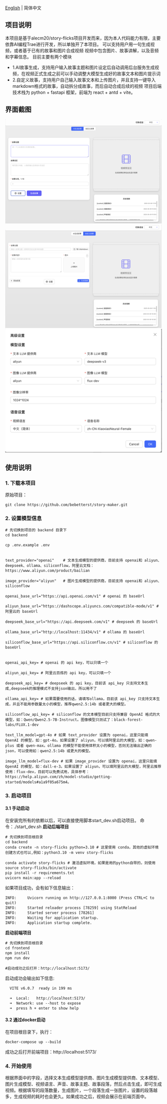 [English](./README.md) | 简体中文


## 项目说明

本项目是基于alecm20/story-flicks项目开发而来，因为本人代码能力有限，主要依靠AI编程Trae进行开发，所以单独开了本项目。
可以支持用户用一句生成视频，或者基于已有的故事和图片合成视频
视频中包含图片、故事讲解，以及音频和字幕信息。
目前主要有两个模块
- 1.AI故事生成，支持用户输入故事主题和图片设定后自动调用后台服务生成视频，在视频正式生成之前可以手动调整大模型生成好的故事文本和图片提示词
- 2.自定义故事，支持用户自己输入故事文本和上传图片，并且支持一键导入markdown格式的故事，自动拆分成故事，而后自动合成后续的视频
项目后端技术栈为 python + fastapi 框架，前端为 react + antd + vite。


## 界面截图

![](backend/examples/screenshot/usage1.png)
![](backend/examples/screenshot/usage2.png)
![](backend/examples/screenshot/settings.png)


## 使用说明

### 1. 下载本项目
原始项目：
```
git clone https://github.com/bebetterst/story-maker.git
```

### 2. 设置模型信息

```
# 先切换到项目的 backend 目录下
cd backend

cp .env.example .env


text_provider="openai"    # 文本生成模型的提供商，目前支持 openai和 aliyun、deepseek、ollama、siliconflow，阿里云文档：https://www.aliyun.com/product/bailian

image_provider="aliyun"   # 图片生成模型的提供商，目前支持 openai和 aliyun、siliconflow

openai_base_url="https://api.openai.com/v1" # openai 的 baseUrl

aliyun_base_url="https://dashscope.aliyuncs.com/compatible-mode/v1" # 阿里云的 baseUrl

deepseek_base_url="https://api.deepseek.com/v1" # deepseek 的 baseUrl

ollama_base_url="http://localhost:11434/v1" # ollama 的 baseUrl

siliconflow_base_url="https://api.siliconflow.cn/v1" # siliconflow 的 baseUrl


openai_api_key= # openai 的 api key，可以只填一个

aliyun_api_key= # 阿里云百炼的 api key，可以只填一个

deepseek_api_key= # deepseek 的 api key，目前该 api_key 只支持文本生成,deepseek的推理模式不支持json输出，所以用不了

ollama_api_key= # 如果需要使用的话，请填写ollama，目前该 api_key 只支持文本生成，并且不能用参数量太小的模型，推荐qwen2.5:14b 或者更大的模型。

siliconflow_api_key= # siliconflow 的文本模型目前只支持兼容 OpenAI 格式的大模型，如：Qwen/Qwen2.5-7B-Instruct。图像模型只测试了：black-forest-labs/FLUX.1-dev

text_llm_model=gpt-4o # 如果 text_provider 设置为 openai，这里只能填 OpenAI 的模型，如：gpt-4o。如果设置了 aliyun，可以填阿里云的大模型，如：qwen-plus 或者 qwen-max。ollama 的模型不能使用体积太小的模型，否则无法输出正确的 json，可以使用如：qwen2.5:14b 或更大的模型。

image_llm_model=flux-dev # 如果 image_provider 设置为 openai，这里只能填 OpenAI 的模型，如：dall-e-3。如果设置了 aliyun，可以填阿里云的大模型，阿里云推荐使用：flux-dev，目前可以免费试用，具体参考：https://help.aliyun.com/zh/model-studio/getting-started/models#a1a9f05a675m4。

```

### 3. 启动项目

#### 3.1 手动启动

在安装完所有的依赖以后，可以直接使用脚本start_dev.sh启动项目。
命令：./start_dev.sh
**启动后端项目**

```
# 先切换到项目根目录
cd backend
conda create -n story-flicks python=3.10 # 这里使用 conda，其他的虚拟环境创建方式也可以,例如：python3.10 -m venv story-flicks

conda activate story-flicks # 激活虚拟环境，如果是用的python自带的，则使用source story-flicks/bin/activate
pip install -r requirements.txt
uvicorn main:app --reload

```
如果项目成功，会有如下信息输出：

```
INFO:     Uvicorn running on http://127.0.0.1:8000 (Press CTRL+C to quit)
INFO:     Started reloader process [78259] using StatReload
INFO:     Started server process [78261]
INFO:     Waiting for application startup.
INFO:     Application startup complete.
```

**启动前端项目**

```
# 先切换到项目根目录
cd frontend
npm install
npm run dev

#启动成功之后打开：http://localhost:5173/
```
启动成功会输出如下信息:

```
  VITE v6.0.7  ready in 199 ms

  ➜  Local:   http://localhost:5173/
  ➜  Network: use --host to expose
  ➜  press h + enter to show help
```

#### 3.2 通过docker启动

在项目根目录下，执行：
```
docker-compose up --build
```
成功之后打开前端项目：http://localhost:5173/

### 4. 开始使用

根据界面中的字段，选择文本生成模型提供商、图片生成模型提供商、文本模型、图片生成模型、视频语言、声音、故事主题、故事段落，然后点击生成，即可生成视频。根据填写的段落数量，生成图片，一个段落生成一张图片，设置的段落越多，生成视频的耗时也会更久。如果成功之后，视频会展示在前端页面中。
